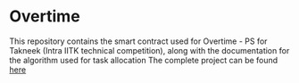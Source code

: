 # Overtime
This repository contains the smart contract used for Overtime - PS for Takneek (Intra IITK technical competition), along with the documentation for the algorithm used for task allocation
The complete project can be found [here](https://github.com/code-IM-perfect/overtime)